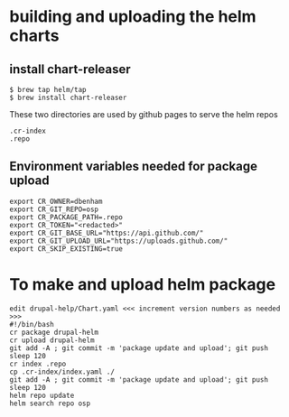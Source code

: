 # building and uploading the helm charts

## install chart-releaser
```
$ brew tap helm/tap
$ brew install chart-releaser
```

These two directories are used by github pages to serve the helm repos

```
.cr-index
.repo
```


## Environment variables needed for package upload
```
export CR_OWNER=dbenham
export CR_GIT_REPO=osp
export CR_PACKAGE_PATH=.repo
export CR_TOKEN="<redacted>"
export CR_GIT_BASE_URL="https://api.github.com/"
export CR_GIT_UPLOAD_URL="https://uploads.github.com/"
export CR_SKIP_EXISTING=true

```

# To make and upload helm package

```
edit drupal-help/Chart.yaml <<< increment version numbers as needed >>>
#!/bin/bash
cr package drupal-helm
cr upload drupal-helm
git add -A ; git commit -m 'package update and upload'; git push
sleep 120
cr index .repo
cp .cr-index/index.yaml ./
git add -A ; git commit -m 'package update and upload'; git push
sleep 120
helm repo update
helm search repo osp
```
